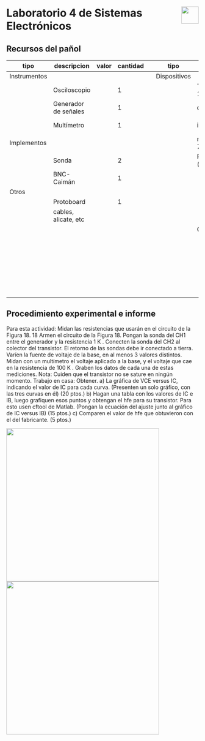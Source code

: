 # <img src="https://julianodb.github.io/SISTEMAS_ELECTRONICOS_PARA_INGENIERIA_BIOMEDICA/img/logo_fing.png?raw=true" align="right" height="45"> Laboratorio 4 de Sistemas Electrónicos

## Recursos del pañol

| tipo | descripcion | valor | cantidad | | tipo | descripcion | valor | cantidad |
| -- | -- | -- | -- | --| -- | -- | -- | -- |
| Instrumentos |  |  |  | | Dispositivos |  |  |  |
|  | Osciloscopio |  | 1 | |  | Transformador 12V |  | 1 |
|  | Generador de señales |  | 1 | |  | diodo 1N4007 |  | 5 |
|  | Multímetro |  | 1 | |  | inductor | 680 mH | 1 |
| Implementos |  |  |  | |  | regulador 7805 |  | 1 |
|  | Sonda |  | 2 | |  | Resistencias (Ω) |  |  |
|  | BNC-Caimán |  | 1 | |  |  | 200 | 1 |
| Otros |  |  |  | |  | | 1k | 1 |
| | Protoboard |  | 1 | |  | | 10k | 2 |
| | cables, alicate, etc |  | | |  | | 100k | 1 |
|  |  |  |  | |  | Capacitores |  |  |
| |  |  | | |  | | 1 μF | 1 |
| |  |  | | |  | | 10 μF | 1 |
| |  |  | | |  | | 100 μF | 1 |
| |  |  | | |  | | 2200 μF | 1 |

## Procedimiento experimental e informe

Para esta actividad:
Midan las resistencias que usarán en el circuito de la Figura 18.
18
Armen el circuito de la Figura 18.
Pongan la sonda del CH1 entre el generador y la resistencia 1 K
.
Conecten la sonda del CH2 al colector del transistor. El retorno
de las sondas debe ir conectado a tierra.
Varíen la fuente de voltaje de la base, en al menos 3 valores distintos.
Midan con un multímetro el voltaje aplicado a la base, y el voltaje
que cae en la resistencia de 100 K
.
Graben los datos de cada una de estas mediciones.
Nota: Cuiden que el transistor no se sature en ningún momento.
Trabajo en casa: Obtener.
a) La gráfica de VCE versus IC, indicando el valor de IC para cada
curva. (Presenten un solo gráfico, con las tres curvas en él) (20 ptos.)
b) Hagan una tabla con los valores de IC e IB, luego grafiquen esos
puntos y obtengan el hfe para su transistor. Para esto usen cftool
de Matlab. (Pongan la ecuación del ajuste junto al gráfico de IC
versus IB) (15 ptos.)
c) Comparen el valor de hfe que obtuvieron con el del fabricante. (5
ptos.)


  <img src="https://julianodb.github.io/electronic_circuits_diagrams/npn_characterization.png" width="400">

  <img src="https://julianodb.github.io/electronic_circuits_diagrams/npn_characterization_ac.png" width="400">